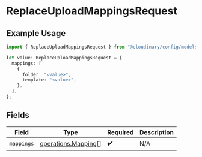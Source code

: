 # ReplaceUploadMappingsRequest

## Example Usage

```typescript
import { ReplaceUploadMappingsRequest } from "@cloudinary/config/models/operations";

let value: ReplaceUploadMappingsRequest = {
  mappings: [
    {
      folder: "<value>",
      template: "<value>",
    },
  ],
};
```

## Fields

| Field                                                      | Type                                                       | Required                                                   | Description                                                |
| ---------------------------------------------------------- | ---------------------------------------------------------- | ---------------------------------------------------------- | ---------------------------------------------------------- |
| `mappings`                                                 | [operations.Mapping](../../models/operations/mapping.md)[] | :heavy_check_mark:                                         | N/A                                                        |